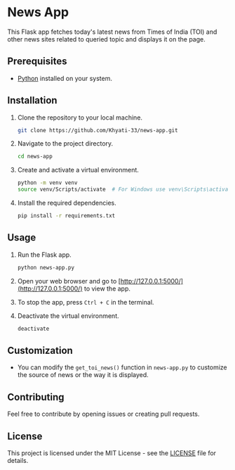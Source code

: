 # News App

This Flask app fetches today's latest news from Times of India (TOI) and other news sites related to queried topic and displays it on the page.

## Prerequisites

- [Python](https://www.python.org/downloads/) installed on your system.

## Installation

1. Clone the repository to your local machine.

    ```bash
    git clone https://github.com/Khyati-33/news-app.git
    ```

2. Navigate to the project directory.

    ```bash
    cd news-app
    ```

3. Create and activate a virtual environment.

    ```bash
    python -m venv venv
    source venv/Scripts/activate  # For Windows use venv\Scripts\activate
    ```

4. Install the required dependencies.

    ```bash
    pip install -r requirements.txt
    ```

## Usage

1. Run the Flask app.

    ```bash
    python news-app.py
    ```

2. Open your web browser and go to [http://127.0.0.1:5000/](http://127.0.0.1:5000/) to view the app.

3. To stop the app, press `Ctrl + C` in the terminal.

4. Deactivate the virtual environment.

    ```bash
    deactivate
    ```

## Customization

- You can modify the `get_toi_news()` function in `news-app.py` to customize the source of news or the way it is displayed.

## Contributing

Feel free to contribute by opening issues or creating pull requests.

## License

This project is licensed under the MIT License - see the [LICENSE](LICENSE) file for details.
